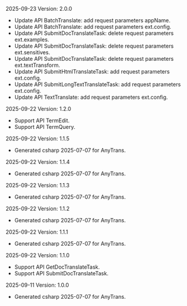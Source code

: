 2025-09-23 Version: 2.0.0
- Update API BatchTranslate: add request parameters appName.
- Update API BatchTranslate: add request parameters ext.config.
- Update API SubmitDocTranslateTask: delete request parameters ext.examples.
- Update API SubmitDocTranslateTask: delete request parameters ext.sensitives.
- Update API SubmitDocTranslateTask: delete request parameters ext.textTransform.
- Update API SubmitHtmlTranslateTask: add request parameters ext.config.
- Update API SubmitLongTextTranslateTask: add request parameters ext.config.
- Update API TextTranslate: add request parameters ext.config.


2025-09-22 Version: 1.2.0
- Support API TermEdit.
- Support API TermQuery.


2025-09-22 Version: 1.1.5
- Generated csharp 2025-07-07 for AnyTrans.

2025-09-22 Version: 1.1.4
- Generated csharp 2025-07-07 for AnyTrans.

2025-09-22 Version: 1.1.3
- Generated csharp 2025-07-07 for AnyTrans.

2025-09-22 Version: 1.1.2
- Generated csharp 2025-07-07 for AnyTrans.

2025-09-22 Version: 1.1.1
- Generated csharp 2025-07-07 for AnyTrans.

2025-09-22 Version: 1.1.0
- Support API GetDocTranslateTask.
- Support API SubmitDocTranslateTask.


2025-09-11 Version: 1.0.0
- Generated csharp 2025-07-07 for AnyTrans.

